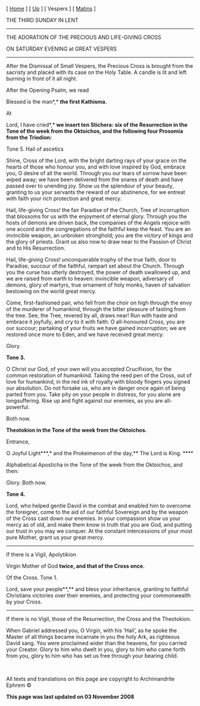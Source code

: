 \[ [Home](index.md) \] \[ [Up](sunday_of_the_cross.md) \] \[ Vespers \] \[ [Matins](matins.md) \]

THE THIRD SUNDAY IN LENT

****

THE ADORATION OF THE PRECIOUS
AND LIFE-GIVING CROSS

ON SATURDAY EVENING at GREAT VESPERS

****

After the Dismissal of Small Vespers, the Precious Cross is brought from the sacristy and placed with its case on the Holy Table. A candle is lit and left burning in front of it all night.

After the Opening Psalm, we read

Blessed is the man*,* ***t*he first Kathisma.**

At

Lord, I have cried*,* **we insert ten Stichera: six of the Resurrection in the Tone of the week from the Oktoichos, and the following four Prosomia from the Triodion:**

Tone 5. Hail of ascetics

Shine, Cross of the Lord, with the bright darting rays of your grace on the hearts of those who honour you, and with love inspired by God, embrace you, O desire of all the world. Through you our tears of sorrow have been wiped away; we have been delivered from the snares of death and have passed over to unending joy. Show us the splendour of your beauty, granting to us your servants the reward of our abstinence, for we entreat with faith your rich protection and great mercy.

Hail, life-giving Cross! the fair Paradise of the Church, Tree of incorruption that blossoms for us with the enjoyment of eternal glory. Through you the hosts of demons are driven back, the companies of the Angels rejoice with one accord and the congregations of the faithful keep the feast. You are an invincible weapon, an unbroken stronghold; you are the victory of kings and the glory of priests. Grant us also now to draw near to the Passion of Christ and to His Resurrection.

Hail, life-giving Cross! unconquerable trophy of the true faith, door to Paradise, succour of the faithful, rampart set about the Church. Through you the curse has utterly destroyed, the power of death swallowed up, and we are raised from earth to heaven: invincible weapon, adversary of demons, glory of martyrs, true ornament of holy monks, haven of salvation bestowing on the world great mercy.

Come, first-fashioned pair, who fell from the choir on high through the envy of the murderer of humankind, through the bitter pleasure of tasting from the tree. See, the Tree, revered by all, draws near! Run with haste and embrace it joyfully, and cry to it with faith: O all-honoured Cross, you are our succour; partaking of your fruits we have gained incorruption; we are restored once more to Eden, and we have received great mercy.

Glory.

**Tone 3.**

O Christ our God, of your own will you accepted Crucifixion, for the common restoration of humankind. Taking the reed pen of the Cross, out of love for humankind, in the red ink of royalty with bloody fingers you signed our absolution. Do not forsake us, who are in danger once again of being parted from you. Take pity on your people in distress, for you alone are longsuffering. Rise up and fight against our enemies, as you are all- powerful.

Both now.

**Theotokion in the Tone of the week from the Oktoichos.**

Entrance,

O Joyful Light***,* and the Prokeimenon of the day,** The Lord is King. ****

Alphabetical Aposticha in the Tone of the week from the Oktoichos, and then:

Glory. Both now.

**Tone 4.**

Lord, who helped gentle David in the combat and enabled him to overcome the foreigner, come to the aid of our faithful Sovereign and by the weapon of the Cross cast down our enemies. In your compassion show us your mercy as of old, and make them know in truth that you are God, and putting our trust in you may we conquer. At the constant intercessions of your most pure Mother, grant us your great mercy.

****

If there is a Vigil, Apolytikion

Virgin Mother of God **twice,
and that of the Cross once.**

Of the Cross. Tone 1.

Lord, save your people**,** and bless your inheritance, granting to faithful Christians victories over their enemies, and protecting your commonwealth by your Cross.

****

If there is no Vigil, those of the Resurrection, the Cross
and the Theotokion.

When Gabriel addressed you, O Virgin, with his ‘Hail’, as he spoke the Master of all things became incarnate in you the holy Ark, as righteous David sang. You were proclaimed wider than the heavens, for you carried your Creator. Glory to him who dwelt in you, glory to him who came forth from you, glory to him who has set us free through your bearing child.

 

All texts and translations on this page are copyright to
Archimandrite Ephrem ©

**This page was last updated on 03 November 2008**
